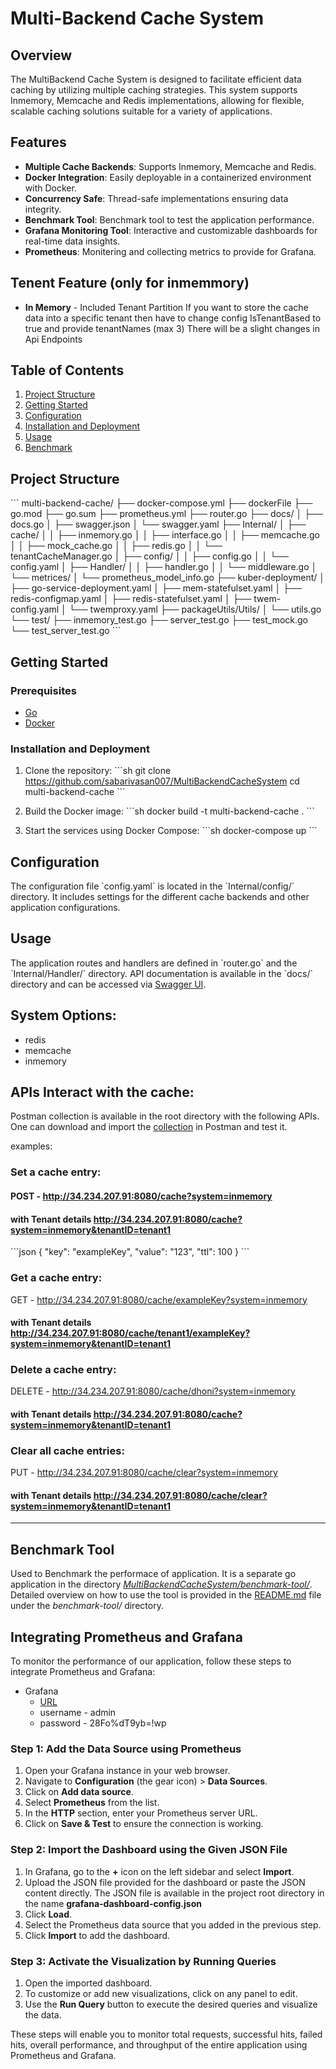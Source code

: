 
# Multi-Backend Cache System

## Overview
The MultiBackend Cache System is designed to facilitate efficient data caching by utilizing multiple caching strategies. 
This system supports Inmemory, Memcache and Redis implementations, allowing for flexible, scalable caching solutions suitable for a variety of applications.
 
## Features
- **Multiple Cache Backends**: Supports Inmemory, Memcache and Redis.
- **Docker Integration**: Easily deployable in a containerized environment with Docker.
- **Concurrency Safe**: Thread-safe implementations ensuring data integrity.
- **Benchmark Tool**: Benchmark tool to test the application performance.
- **Grafana Monitoring Tool**: Interactive and customizable dashboards for real-time data insights.
- **Prometheus**: Monitering and collecting metrics to provide for Grafana.

## Tenent Feature (only for inmemmory)
- **In Memory** - Included Tenant Partition
If you want to store the cache data into a specific tenant then have to change config IsTenantBased to true and provide tenantNames (max 3)
There will be a slight changes in Api Endpoints
## Table of Contents

1. [Project Structure](#project-structure)
2. [Getting Started](#getting-started)
3. [Configuration](#configuration)
4. [Installation and Deployment](#installation-and-deployment)
5. [Usage](#usage)
6. [Benchmark](#benchmark-tool)

## Project Structure

\`\`\`
multi-backend-cache/
├── docker-compose.yml
├── dockerFile
├── go.mod
├── go.sum
├── prometheus.yml
├── router.go
├── docs/
│   ├── docs.go
│   ├── swagger.json
│   └── swagger.yaml
├── Internal/
│   ├── cache/
│   │   ├── inmemory.go
│   │   ├── interface.go
│   │   ├── memcache.go
│   │   ├── mock_cache.go
│   │   ├── redis.go
│   │   └── tenantCacheManager.go
│   ├── config/
│   │   ├── config.go
│   │   └── config.yaml
│   ├── Handler/
│   │   ├── handler.go
│   │   └── middleware.go
│   └── metrices/
│       └── prometheus_model_info.go
├── kuber-deployment/
│   ├── go-service-deployment.yaml
│   ├── mem-statefulset.yaml
│   ├── redis-configmap.yaml
│   ├── redis-statefulset.yaml
│   ├── twem-config.yaml
│   └── twemproxy.yaml
├── packageUtils/Utils/
│   └── utils.go
└── test/
    ├── inmemory_test.go
    ├── server_test.go
    ├── test_mock.go
    └── test_server_test.go
\`\`\`

## Getting Started

### Prerequisites

- [Go](https://golang.org/dl/)
- [Docker](https://www.docker.com/products/docker-desktop)

### Installation and Deployment

1. Clone the repository:
   \`\`\`sh
   git clone https://github.com/sabarivasan007/MultiBackendCacheSystem
   cd multi-backend-cache
   \`\`\`

2. Build the Docker image:
   \`\`\`sh
   docker build -t multi-backend-cache .
   \`\`\`

3. Start the services using Docker Compose:
   \`\`\`sh
   docker-compose up
   \`\`\`

## Configuration

The configuration file \`config.yaml\` is located in the \`Internal/config/\` directory. It includes settings for the different cache backends and other application configurations.


## Usage

The application routes and handlers are defined in \`router.go\` and the \`Internal/Handler/\` directory. API documentation is available in the \`docs/\` directory and can be accessed via [Swagger UI](http://34.234.207.91:8080/swagger/index.html).



## System Options:
- redis
- memcache
- inmemory

## APIs Interact with the cache:
Postman collection is available in the root directory with the following APIs. One can download and import the [collection](https://github.com/sabarivasan007/MultiBackendCacheSystem/blob/main/Multi-Backend-Cache.postman_collection.json) in Postman and test it.

examples:

### Set a cache entry:
#### POST - http://34.234.207.91:8080/cache?system=inmemory
#### with Tenant details  http://34.234.207.91:8080/cache?system=inmemory&tenantID=tenant1
\`\`\`json
{
    "key": "exampleKey", 
    "value": "123",
    "ttl": 100
}
\`\`\`

### Get a cache entry:

GET - http://34.234.207.91:8080/cache/exampleKey?system=inmemory
#### with Tenant details  http://34.234.207.91:8080/cache/tenant1/exampleKey?system=inmemory&tenantID=tenant1

### Delete a cache entry:
DELETE - http://34.234.207.91:8080/cache/dhoni?system=inmemory
#### with Tenant details  http://34.234.207.91:8080/cache?system=inmemory&tenantID=tenant1


### Clear all cache entries:
PUT - http://34.234.207.91:8080/cache/clear?system=inmemory
#### with Tenant details  http://34.234.207.91:8080/cache/clear?system=inmemory&tenantID=tenant1

____

## Benchmark Tool
Used to Benchmark the performace of application. It is a separate go application in the directory *[MultiBackendCacheSystem/benchmark-tool/](https://github.com/sabarivasan007/MultiBackendCacheSystem/tree/main/benchmark-tool)*. Detailed overview on how to use the tool is provided in the [README.md](https://github.com/sabarivasan007/MultiBackendCacheSystem/blob/main/benchmark-tool/README.md) file under the *benchmark-tool/* directory.

## Integrating Prometheus and Grafana
 
To monitor the performance of our application, follow these steps to integrate Prometheus and Grafana:

* Grafana 
    * [URL](http://34.234.207.91:3002/d/cdp1812zor0n4a/multicache-monitoring)
    * username - admin
    * password - 28Fo%dT9yb=!wp

### Step 1: Add the Data Source using Prometheus
 
1. Open your Grafana instance in your web browser.
2. Navigate to **Configuration** (the gear icon) > **Data Sources**.
3. Click on **Add data source**.
4. Select **Prometheus** from the list.
5. In the **HTTP** section, enter your Prometheus server URL.
6. Click on **Save & Test** to ensure the connection is working.
 
### Step 2: Import the Dashboard using the Given JSON File

1. In Grafana, go to the **+** icon on the left sidebar and select **Import**.
2. Upload the JSON file provided for the dashboard or paste the JSON content directly. The JSON file is available in the project root directory in the name **grafana-dashboard-config.json**
3. Click **Load**.
4. Select the Prometheus data source that you added in the previous step.
5. Click **Import** to add the dashboard.
 
### Step 3: Activate the Visualization by Running Queries
 
1. Open the imported dashboard.
2. To customize or add new visualizations, click on any panel to edit.
3. Use the **Run Query** button to execute the desired queries and visualize the data.

These steps will enable you to monitor total requests, successful hits, failed hits, overall performance, and throughput of the entire application using Prometheus and Grafana.